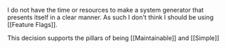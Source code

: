 I do not have the time or resources to make a system generator that presents itself in a clear manner. As such I don't think I should be using [[Feature Flags]].

This decision supports the pillars of being [[Maintainable]] and [[Simple]]